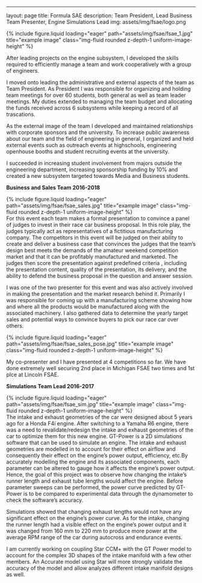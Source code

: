 ---
layout: page
title: Formula SAE
description: Team President, Lead Business Team Presenter, Engine Simulations Lead
img: assets/img/fsae/logo.png

<div class="row d-flex justify-content-center">
    <div class="col-sm-13 mt-6 mt-md-0 d-flex justify-content-center">
        {% include figure.liquid loading="eager" path="assets/img/fsae/fsae_1.jpg" title="example image" class="img-fluid rounded z-depth-1 uniform-image-height" %}
    </div>
</div>

After leading projects on the engine subsystem, I developed  the skills required to efficiently manage a team and work cooperatively with a group of engineers. 

I moved onto leading the administrative and external aspects of the team as Team President. As President I was responsible for organizing and holding team meetings for over 60 students, both general as well as team leader meetings. My duties extended to managing the team budget and allocating the funds received across 6 subsystems while keeping a record of all trascations.
 

As the external image of the team I developed and maintained relationships with corporate sponsors and the university. To increase public awareness about our team and the field of engineering in general, I organized and held external events such as outreach events at highschools, engineering openhouse booths and student recruiting events at the university.

I succeeded in increasing student involvement from majors outside the engineering department, increasing sponsorship funding by 10% and created a new subsystem targeted towards Media and Business students.


**Business and Sales Team 2016-2018**
<div class="row d-flex justify-content-center">
    <div class="col-sm-14 mt-6 mt-md-0 d-flex justify-content-center">
        {% include figure.liquid loading="eager" path="assets/img/fsae/fsae_sales.jpg" title="example image" class="img-fluid rounded z-depth-1 uniform-image-height" %}
    </div>
</div>
For this event each team makes a formal presentation to convince a panel of judges to invest in their race car business proposal. In this role play, the judges typically act as representatives of a fictitious manufacturing company. The competitors in this event will be judged on their ability to create and deliver a business case that convinces the judges that the team’s design best meets the demands of the amateur weekend competition market and that it can be profitably manufactured and marketed.  The judges then score the presentation against predefined criteria , including the presentation content, quality of the presentation, its delivery, and the ability to defend the business proposal in the question and answer session.

I was one of the two presenter for this event and was also actively involved in making the presentation and the market research behind it. Primarily I was responsible for coming up with a manufacturing scheme showing how and where all the products would be manufactured along with the associated machinery. I also gathered data to determine the yearly target sales and potential ways to convince buyers to pick our race car over others.

<div class="row d-flex justify-content-center">
    <div class="col-sm-13 mt-6 mt-md-0 d-flex justify-content-center">
        {% include figure.liquid loading="eager" path="assets/img/fsae/fsae_sales_pose.jpg" title="example image" class="img-fluid rounded z-depth-1 uniform-image-height" %}
    </div>
</div>


My co-presenter and I have presented at 4 competitions so far. We have done extremely well securing 2nd place in Michigan FSAE two times and 1st plce at Lincoln FSAE.

**Simulations Team Lead 2016-2017**
<div class="row d-flex justify-content-center">
    <div class="col-sm-13 mt-6 mt-md-0 d-flex justify-content-center">
        {% include figure.liquid loading="eager" path="assets/img/fsae/fsae_sim.jpg" title="example image" class="img-fluid rounded z-depth-1 uniform-image-height" %}
    </div>
</div>
The intake and exhaust geometries of the car were designed about 5 years ago for a Honda F4i engine. After switching to a Yamaha R6 engine, there was a need to revalidate/redesign the intake and exhaust geometries of the car to optimize them for this new engine.​ GT-Power is a 2D simulations software that can be used to simulate an engine. The intake and exhaust geometries are modelled in to account for their effect on airflow and consequently their effect on the engine’s power output, efficiency, etc.By accurately modelling the engine and its associated components, each parameter can be altered to gauge how it affects the engine’s power output. Hence, the goal of this project was to observe how changing the intake’s runner length and exhaust tube lengths would affect the engine. Before parameter sweeps can be performed, the power curve predicted by GT-Power is to be compared to experimental data through the dynamometer to check the software’s accuracy.

 

Simulations showed that changing exhaust lengths would not have any significant effect on the engine’s power curve. As for the intake, changing the runner length had a visible effect on the engine’s power output and it was changed from 160 mm to 220 mm to produce more power at the average RPM range of the car during autocross and endurance events.

I am currently working on coupling Star CCM+ with the GT Power model to account for the complex 3D shapes of the intake manifold with a few other members. An Accurate model using Star will more strongly validate the accuracy of the model and allow analyzes different intake manifold designs as well.